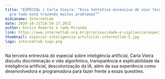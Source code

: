 ```yaml
---
title: "ESPECIAL | Carla Vieira: “Essa tentativa excessiva de usar tecnologia
  pra tudo está trazendo muitos problemas”"
midianame: InternetLab
date: 2020-10-21T18:59:17.201Z
author: Enrico Roberto e Jade Miranda
link: https://www.internetlab.org.br/pt/privacidade-e-vigilancia/especial-carla-vieira-essa-tentativa-excessiva-de-usar-tecnologia-pra-tudo-esta-trazendo-muitos-problemas/
thumbnail: especial-inteligencia-artificial-internetlab-5.jpg
logo: internatlab-logo.png
---
```

Na terceira entrevista do especial sobre inteligência artificial, Carla Vieira discutiu discriminação e viés algorítmico, transparência e explicabilidade da inteligência artificial, descolonização da IA, além da sua experiência como desenvolvedora e programadora para fazer frente a essas questões.